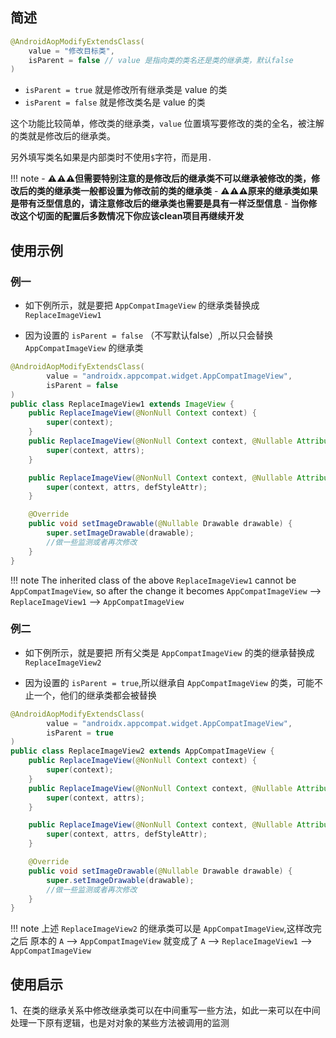 ## 简述

```java
@AndroidAopModifyExtendsClass(
    value = "修改目标类",
    isParent = false // value 是指向类的类名还是类的继承类，默认false
)
```

- `isParent = true` 就是修改所有继承类是 value 的类
- `isParent = false` 就是修改类名是 value 的类

这个功能比较简单，修改类的继承类，```value``` 位置填写要修改的类的全名，被注解的类就是修改后的继承类。

另外填写类名如果是内部类时不使用`$`字符，而是用`.`



!!! note
    - **:warning::warning::warning:但需要特别注意的是修改后的继承类不可以继承被修改的类，修改后的类的继承类一般都设置为修改前的类的继承类**
    - **:warning::warning::warning:原来的继承类如果是带有泛型信息的，请注意修改后的继承类也需要是具有一样泛型信息**
    - **当你修改这个切面的配置后多数情况下你应该clean项目再继续开发**

## 使用示例

### 例一

- 如下例所示，就是要把 ```AppCompatImageView``` 的继承类替换成 ```ReplaceImageView1```

- 因为设置的 `isParent = false` （不写默认false）,所以只会替换 ```AppCompatImageView``` 的继承类

```java
@AndroidAopModifyExtendsClass(
        value = "androidx.appcompat.widget.AppCompatImageView",
        isParent = false
)
public class ReplaceImageView1 extends ImageView {
    public ReplaceImageView(@NonNull Context context) {
        super(context);
    }
    public ReplaceImageView(@NonNull Context context, @Nullable AttributeSet attrs) {
        super(context, attrs);
    }

    public ReplaceImageView(@NonNull Context context, @Nullable AttributeSet attrs, int defStyleAttr) {
        super(context, attrs, defStyleAttr);
    }

    @Override
    public void setImageDrawable(@Nullable Drawable drawable) {
        super.setImageDrawable(drawable);
        //做一些监测或者再次修改
    }
}
```

!!! note
    The inherited class of the above `ReplaceImageView1` cannot be `AppCompatImageView`, so after the change it becomes `AppCompatImageView` --> `ReplaceImageView1` --> `AppCompatImageView`

### 例二

- 如下例所示，就是要把 所有父类是 ```AppCompatImageView``` 的类的继承替换成 ```ReplaceImageView2```

- 因为设置的 `isParent = true`,所以继承自 ```AppCompatImageView``` 的类，可能不止一个，他们的继承类都会被替换

```java
@AndroidAopModifyExtendsClass( 
        value = "androidx.appcompat.widget.AppCompatImageView",
        isParent = true
)
public class ReplaceImageView2 extends AppCompatImageView {
    public ReplaceImageView(@NonNull Context context) {
        super(context);
    }
    public ReplaceImageView(@NonNull Context context, @Nullable AttributeSet attrs) {
        super(context, attrs);
    }

    public ReplaceImageView(@NonNull Context context, @Nullable AttributeSet attrs, int defStyleAttr) {
        super(context, attrs, defStyleAttr);
    }

    @Override
    public void setImageDrawable(@Nullable Drawable drawable) {
        super.setImageDrawable(drawable);
        //做一些监测或者再次修改
    }
}
```

!!! note
    上述 `ReplaceImageView2` 的继承类可以是 `AppCompatImageView`,这样改完之后 原本的 `A` -->  `AppCompatImageView` 就变成了 `A` --> `ReplaceImageView1` --> `AppCompatImageView`


## 使用启示

1、在类的继承关系中修改继承类可以在中间重写一些方法，如此一来可以在中间处理一下原有逻辑，也是对对象的某些方法被调用的监测

